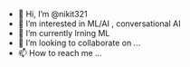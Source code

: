 - 👋 Hi, I’m @nikit321
- 👀 I’m interested in ML/AI , conversational AI
- 🌱 I’m currently lrning ML
- 💞️ I’m looking to collaborate on ...
- 📫 How to reach me ...

<!---
nikit321/nikit321 is a ✨ special ✨ repository because its `README.md` (this file) appears on your GitHub profile.
You can click the Preview link to take a look at your changes.
--->
